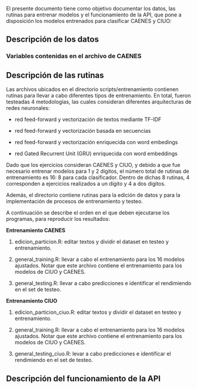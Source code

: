 
El presente documento tiene como objetivo documentar los datos, las
rutinas para entrenar modelos y el funcionamiento de la API, que pone a
disposición los modelos entrenados para clasificar CAENES y CIUO:

## Descripción de los datos

### Variables contenidas en el archivo de CAENES

## Descripción de las rutinas

Las archivos ubicados en el directorio scripts/entrenamiento contienen
rutinas para llevar a cabo diferentes tipos de entrenamiento. En total,
fueron testeadas 4 metodologías, las cuales consideran diferentes
arquitecturas de redes neuronales:

  - red feed-forward y vectorización de textos mediante TF-IDF

  - red feed-forward y vectorización basada en secuencias

  - red feed-forward y vectorización enriquecida con word embedings

  - red Gated Recurrent Unit (GRU) enriquecida con word embeddings

Dado que los ejercicios consideran CAENES y CIUO, y debido a que fue
necesario entrenar modelos para 1 y 2 dígitos, el número total de
rutinas de entrenamiento es 16: 8 para cada clasificador. Dentro de
dichas 8 rutinas, 4 corresponden a ejercicios realizados a un dígito y 4
a dos dígitos.

Además, el directorio contiene rutinas para la edición de datos y para
la implementación de procesos de entrenamiento y testeo.

A continuación se describe el orden en el que deben ejecutarse los
programas, para reproducir los resultados:

**Entrenamiento CAENES**

1.  edicion\_particion.R: editar textos y dividir el dataset en testeo y
    entrenamiento.

2.  general\_training.R: llevar a cabo el entrenamiento para los 16
    modelos ajustados. Notar que este archivo contiene el entrenamiento
    para los modelos de CIUO y CAENES.

3.  general\_testing.R: llevar a cabo predicciones e identificar el
    rendimiendo en el set de testeo.

**Entrenamiento CIUO**

1.  edicion\_particion\_ciuo.R: editar textos y dividir el dataset en
    testeo y entrenamiento.

2.  general\_training.R: llevar a cabo el entrenamiento para los 16
    modelos ajustados. Notar que este archivo contiene el entrenamiento
    para los modelos de CIUO y CAENES.

3.  general\_testing\_ciuo.R: levar a cabo predicciones e identificar el
    rendimiendo en el set de testeo.

## Descripción del funcionamiento de la API
